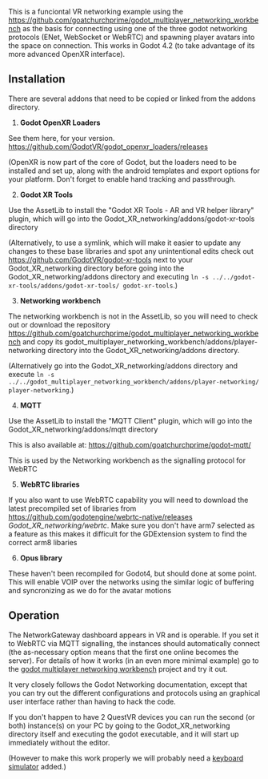 
This is a funciontal VR networking example using the https://github.com/goatchurchprime/godot_multiplayer_networking_workbench as 
the basis for connecting using one of the three godot networking protocols (ENet, WebSocket or WebRTC) and spawning player avatars 
into the space on connection.  This works in Godot 4.2 (to take advantage of its more advanced OpenXR interface).


## Installation

There are several addons that need to be copied or linked from the addons directory.

1. **Godot OpenXR Loaders**

See them here, for your version.  https://github.com/GodotVR/godot_openxr_loaders/releases

(OpenXR is now part of the core of Godot, but the loaders need to be installed and set up, along with the android templates and export options 
for your platform.  Don't forget to enable hand tracking and passthrough.

2. **Godot XR Tools**

Use the AssetLib to install the "Godot XR Tools - AR and VR helper library" plugin, which will go into the Godot_XR_networking/addons/godot-xr-tools directory

(Alternatively, to use a symlink, which will make it easier to update any changes to these base libraries and spot any unintentional edits 
check out https://github.com/GodotVR/godot-xr-tools next to your Godot_XR_networking directory before going into the Godot_XR_networking/addons directory 
and executing `ln -s ../../godot-xr-tools/addons/godot-xr-tools/ godot-xr-tools`.)


3. **Networking workbench**

The networking workbench is not in the AssetLib, so you will need to check out or download the repository 
https://github.com/goatchurchprime/godot_multiplayer_networking_workbench and copy its
godot_multiplayer_networking_workbench/addons/player-networking directory into the Godot_XR_networking/addons directory.

(Alternatively go into the Godot_XR_networking/addons directory and execute
`ln -s ../../godot_multiplayer_networking_workbench/addons/player-networking/ player-networking`.)

4. **MQTT**

Use the AssetLib to install the "MQTT Client" plugin, which will go into the Godot_XR_networking/addons/mqtt directory

This is also available at: https://github.com/goatchurchprime/godot-mqtt/

This is used by the Networking workbench as the signalling protocol for WebRTC


5. **WebRTC libraries**

If you also want to use WebRTC capability you will need to download the latest precompiled set of libraries from https://github.com/godotengine/webrtc-native/releases
 *Godot_XR_networking/webrtc*.  Make sure you don't have arm7 selected as a feature as this makes it difficult for the GDExtension system to find 
 the correct arm8 libaries


6. **Opus library**

These haven't been recompiled for Godot4, but should done at some point.  This will enable VOIP over the networks using the 
similar logic of buffering and syncronizing as we do for the avatar motions 


## Operation

The NetworkGateway dashboard appears in VR and is operable.  If you set it to WebRTC via MQTT signalling, the 
instances should automatically connect (the as-necessary option means that the first one online becomes the server).
For details of how it works (in an even more minimal example) go to the 
[godot multiplayer networking workbench](https://github.com/goatchurchprime/godot_multiplayer_networking_workbench) project 
and try it out.

It very closely follows the Godot Networking documentation, except that you can try out the different 
configurations and protocols using an graphical user interface rather than having to hack the code.

If you don't happen to have 2 QuestVR devices you can run the second (or both) instance(s) on your PC by going to the 
Godot_XR_networking directory itself and executing the godot executable, and it will start up 
immediately without the editor.  

(However to make this work properly we will probably need a [keyboard simulator](https://github.com/GodotVR/godot-xr-tools/issues/93) added.)

